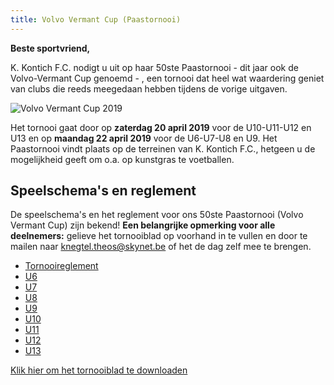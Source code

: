 ```yaml
---
title: Volvo Vermant Cup (Paastornooi)
---
```

<p><strong>Beste sportvriend,</strong></p>
<p>K. Kontich F.C. nodigt u uit op haar 50ste Paastornooi - dit jaar ook de Volvo-Vermant Cup genoemd - , een tornooi dat heel wat waardering geniet van clubs die reeds meegedaan hebben tijdens de vorige uitgaven.</p>
<img src="https://www.link2fleet.be/wp-content/uploads/2018/04/Logo-Vermant-Groep.png" style="max-width: 100%; height: auto;" alt="Volvo Vermant Cup 2019" />
<p>
    Het tornooi gaat door op <strong>zaterdag 20 april 2019</strong> voor de U10-U11-U12 en U13 en op <strong>maandag 22 april 2019</strong> voor de U6-U7-U8 en U9. Het Paastornooi vindt plaats op de terreinen van K. Kontich F.C., hetgeen u de mogelijkheid geeft om o.a. op kunstgras te voetballen.
</p>
<div style="display: none;">
    <h2>Inschrijven</h2>
    <p>Er is nog één plaats vrij voor een U11 ploeg!</p>
    <p>
        <a href="https://kkontichfc.be/jeugd/paastornooi/inschrijven" title="Inschrijven paastornooi 2019" class="btn-block">Klik hier om in te schrijven</a></p>
    <p>Uiteraard zullen wij bij een inschrijving zelf aanwezig zijn op uw tornooi met 1 of meerdere ploegen.</p>
    <p>Met dank voor jullie belangstelling en eventuele inschrijving.
        <br><strong>Sportieve groeten namens het Jeugdbestuur van K. Kontich FC</strong>
    </p>
</div>
<h2>Speelschema's en reglement</h2>
<p>De speelschema's en het reglement voor ons 50ste Paastornooi (Volvo Vermant Cup) zijn bekend! <strong>Een belangrijke opmerking voor alle deelnemers:</strong> gelieve het tornooiblad op voorhand in te vullen en door te mailen naar <a href="mailto:knegtel.theos@skynet.be" title="knegtel.theos@skynet.be">knegtel.theos@skynet.be</a> of het de dag zelf mee te brengen.</strong>
</p>
<ul>
    <li><a href="http://kkontichfc.be/uploads/paastornooi/tornooireglement-2019.pdf" title="tornooireglement-2019">Tornooireglement</a></li>
    <li><a href="http://kkontichfc.be/uploads/paastornooi/U6.pdf" title="U6">U6</a></li>
    <li><a href="http://kkontichfc.be/uploads/paastornooi/U7.pdf" title="U7">U7</a></li>
    <li><a href="http://kkontichfc.be/uploads/paastornooi/U8.pdf" title="U8">U8</a></li>
    <li><a href="http://kkontichfc.be/uploads/paastornooi/U9.pdf" title="U9">U9</a></li>
    <li><a href="http://kkontichfc.be/uploads/paastornooi/U10.pdf" title="U10">U10</a></li>
    <li><a href="http://kkontichfc.be/uploads/paastornooi/U11.pdf" title="U11">U11</a></li>
    <li><a href="http://kkontichfc.be/uploads/paastornooi/U12.pdf" title="U12">U12</a></li>
    <li><a href="http://kkontichfc.be/uploads/paastornooi/U13.pdf" title="U13">U13</a></li>
</ul>
<p><a href="https://kkontichfc.be/uploads/paastornooi/VFV_Tornooiblad.doc" title="Tornooiblad" class="btn-block">Klik hier om het tornooiblad te downloaden</a></p>
</div>
</div>
